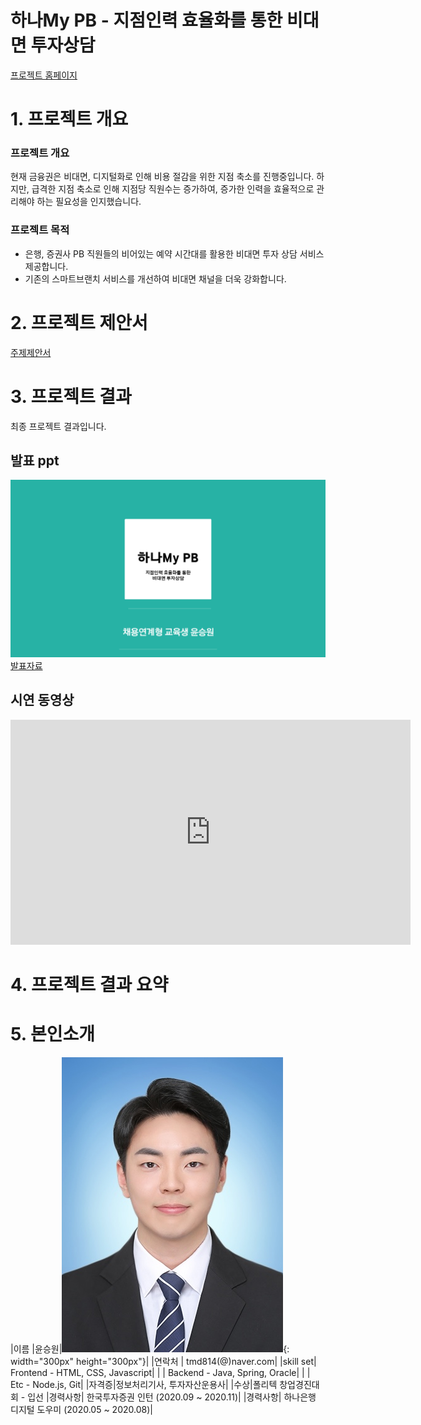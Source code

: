 # 하나My PB - 지점인력 효율화를 통한 비대면 투자상담

[프로젝트 홈페이지](https://koposoftware.github.io/2021_11_swyoon/)

# 1. 프로젝트 개요

### 프로젝트 개요
현재 금융권은 비대면, 디지털화로 인해 비용 절감을 위한 지점 축소를 진행중입니다. 하지만, 급격한 지점 축소로 인해 지점당 직원수는 증가하여, 증가한 인력을 효율적으로 관리해야 하는 필요성을 인지했습니다.

### 프로젝트 목적
- 은행, 증권사 PB 직원들의 비어있는 예약 시간대를 활용한 비대면 투자 상담 서비스 제공합니다.
- 기존의 스마트브랜치 서비스를 개선하여 비대면 채널을 더욱 강화합니다.

# 2. 프로젝트 제안서

   [주제제안서](/proposal.pdf)<br>
 

# 3. 프로젝트 결과
최종 프로젝트 결과입니다.
## 발표 ppt 
   <img src="메인.png"/>[발표자료](/최종PPT_윤승원.pdf)<br>

## 시연 동영상 

   <iframe id="ytplayer" type="text/html" width="640" height="360" src="https://www.youtube.com/embed/6LxbdIjWP04" frameborder="0"></iframe>

# 4. 프로젝트 결과 요약


# 5. 본인소개

|이름 |윤승원|![seungwon](/ysw.jpg){: width="300px" height="300px"}|
|연락처 | tmd814(@)naver.com|
|skill set| Frontend - HTML, CSS, Javascript|
| | Backend - Java, Spring, Oracle|
| | Etc - Node.js, Git|
|자격증|정보처리기사, 투자자산운용사|
|수상|폴리텍 창업경진대회 - 입선
|경력사항| 한국투자증권 인턴 (2020.09 ~ 2020.11)|
|경력사항| 하나은행 디지털 도우미 (2020.05 ~ 2020.08)|
